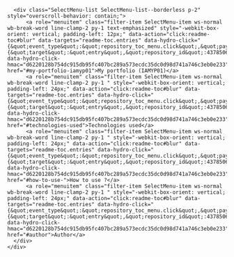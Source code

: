 <!-- # Portfolio
This is my Portfolio Website


Technologies used
HTML, CSS, JAVASCRIPT

How to use ?
git init https://github.com/Sameer0018/Portfolio

run index.html
Author
Sameer Hussain
 -->
 
  <details-menu class="SelectMenu" role="menu">
    <div class="SelectMenu-modal rounded-3 mt-1" style="max-height:340px;">


      <div class="SelectMenu-list SelectMenu-list--borderless p-2" style="overscroll-behavior: contain;">
          <a role="menuitem" class="filter-item SelectMenu-item ws-normal wb-break-word line-clamp-2 py-1 text-emphasized" style="-webkit-box-orient: vertical; padding-left: 12px;" data-action="click:readme-toc#blur" data-targets="readme-toc.entries" data-hydro-click="{&quot;event_type&quot;:&quot;repository_toc_menu.click&quot;,&quot;payload&quot;:{&quot;target&quot;:&quot;entry&quot;,&quot;repository_id&quot;:437850614,&quot;originating_url&quot;:&quot;https://github.com/yvrjprshr/portfolio&quot;,&quot;user_id&quot;:87130217}}" data-hydro-click-hmac="d6220128b754dc915db95fc407bc289a573ecdc35dc0d98d741a746c3eb0e233" href="#my-portfolio-iamyp01">My portfolio (IAMYP01)</a>
          <a role="menuitem" class="filter-item SelectMenu-item ws-normal wb-break-word line-clamp-2 py-1 " style="-webkit-box-orient: vertical; padding-left: 24px;" data-action="click:readme-toc#blur" data-targets="readme-toc.entries" data-hydro-click="{&quot;event_type&quot;:&quot;repository_toc_menu.click&quot;,&quot;payload&quot;:{&quot;target&quot;:&quot;entry&quot;,&quot;repository_id&quot;:437850614,&quot;originating_url&quot;:&quot;https://github.com/yvrjprshr/portfolio&quot;,&quot;user_id&quot;:87130217}}" data-hydro-click-hmac="d6220128b754dc915db95fc407bc289a573ecdc35dc0d98d741a746c3eb0e233" href="#technologies-used">Technologies used</a>
          <a role="menuitem" class="filter-item SelectMenu-item ws-normal wb-break-word line-clamp-2 py-1 " style="-webkit-box-orient: vertical; padding-left: 24px;" data-action="click:readme-toc#blur" data-targets="readme-toc.entries" data-hydro-click="{&quot;event_type&quot;:&quot;repository_toc_menu.click&quot;,&quot;payload&quot;:{&quot;target&quot;:&quot;entry&quot;,&quot;repository_id&quot;:437850614,&quot;originating_url&quot;:&quot;https://github.com/yvrjprshr/portfolio&quot;,&quot;user_id&quot;:87130217}}" data-hydro-click-hmac="d6220128b754dc915db95fc407bc289a573ecdc35dc0d98d741a746c3eb0e233" href="#how-to-use-">How to use ?</a>
          <a role="menuitem" class="filter-item SelectMenu-item ws-normal wb-break-word line-clamp-2 py-1 " style="-webkit-box-orient: vertical; padding-left: 24px;" data-action="click:readme-toc#blur" data-targets="readme-toc.entries" data-hydro-click="{&quot;event_type&quot;:&quot;repository_toc_menu.click&quot;,&quot;payload&quot;:{&quot;target&quot;:&quot;entry&quot;,&quot;repository_id&quot;:437850614,&quot;originating_url&quot;:&quot;https://github.com/yvrjprshr/portfolio&quot;,&quot;user_id&quot;:87130217}}" data-hydro-click-hmac="d6220128b754dc915db95fc407bc289a573ecdc35dc0d98d741a746c3eb0e233" href="#author">Author</a>
      </div>
    </div>
  </details-menu>
